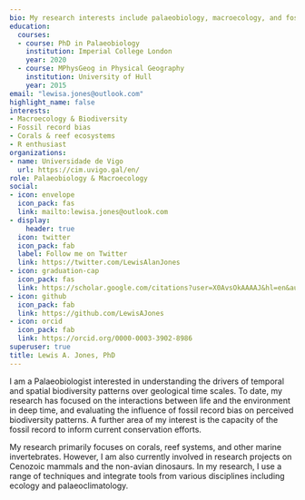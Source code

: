 ```yaml
---
bio: My research interests include palaeobiology, macroecology, and fossil record bias.
education:
  courses:
  - course: PhD in Palaeobiology
    institution: Imperial College London
    year: 2020
  - course: MPhysGeog in Physical Geography
    institution: University of Hull
    year: 2015
email: "lewisa.jones@outlook.com"
highlight_name: false
interests:
- Macroecology & Biodiversity
- Fossil record bias
- Corals & reef ecosystems
- R enthusiast
organizations:
- name: Universidade de Vigo
  url: https://cim.uvigo.gal/en/
role: Palaeobiology & Macroecology
social:
- icon: envelope
  icon_pack: fas
  link: mailto:lewisa.jones@outlook.com
- display:
    header: true
  icon: twitter
  icon_pack: fab
  label: Follow me on Twitter
  link: https://twitter.com/LewisAlanJones
- icon: graduation-cap
  icon_pack: fas
  link: https://scholar.google.com/citations?user=X0AvsOkAAAAJ&hl=en&authuser=1
- icon: github
  icon_pack: fab
  link: https://github.com/LewisAJones
- icon: orcid
  icon_pack: fab
  link: https://orcid.org/0000-0003-3902-8986
superuser: true
title: Lewis A. Jones, PhD
---
```


I am a Palaeobiologist interested in understanding the drivers of temporal and spatial biodiversity patterns over geological time scales. To date, my research has focused on the interactions between life and the environment in deep time, and evaluating the influence of fossil record bias on perceived biodiversity patterns. A further area of my interest is the capacity of the fossil record to inform current conservation efforts.

My research primarily focuses on corals, reef systems, and other marine invertebrates. However, I am also currently involved in research projects on Cenozoic mammals and the non-avian dinosaurs. In my research, I use a range of techniques and integrate tools from various disciplines including ecology and palaeoclimatology.